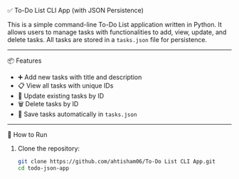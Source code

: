 ✅ To-Do List CLI App (with JSON Persistence)

This is a simple command-line To-Do List application written in Python. It allows users to manage tasks with functionalities to add, view, update, and delete tasks. All tasks are stored in a `tasks.json` file for persistence.

---

📦 Features

- ➕ Add new tasks with title and description
- 📋 View all tasks with unique IDs
- 📝 Update existing tasks by ID
- 🗑️ Delete tasks by ID
- 💾 Save tasks automatically in `tasks.json`

---

🚀 How to Run

1. Clone the repository:
   ```bash
   git clone https://github.com/ahtisham06/To-Do List CLI App.git
   cd todo-json-app


